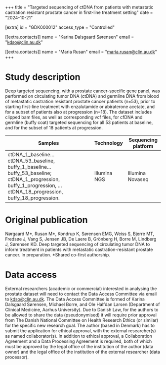 +++
title = "Targeted sequencing of ctDNA from patients with metastatic castration resistant prostate cancer in first-line treatment setting"
date = "2024-10-21"

[extra]
id = "GDK000012"
access_type = "Controlled"

[[extra.contacts]]
name = "Karina Dalsgaard Sørensen"
email = "kdso@clin.au.dk"

[[extra.contacts]]
name = "Maria Rusan"
email = "maria.rusan@clin.au.dk"
+++

# Study description

Deep targeted sequencing, with a prostate cancer-specific gene panel, was performed on circulating tumor DNA (ctDNA) and germline DNA from blood of metastatic castration resistant prostate cancer patients (n=53), prior to starting first-line treatment with enzalutamide or abiraterone acetate, and for a subset of patients also at progression (n=18). The dataset includes clipped bam files, as well as corresponding vcf files, for cfDNA and germline (buffy coat) targeted sequencing for all 53 patients at baseline, and for the subset of 18 patients at progression.

Samples                 | Technology   | Sequencing platform
------------------------|--------------|----------------------
ctDNA_1_baseline…ctDNA_53_baseline, buffy_1_baseline…buffy_53_baseline; ctDNA_1_progression, buffy_1_progression, … ctDNA_18_progression, buffy_18_progression.  | Illumina NGS | Illumina Novaseq

# Original publication

Nørgaard M\*, Rusan M\*, Kondrup K, Sørensen EMG, Weiss S, Bjerre MT, Fredsøe J, Vang S, Jensen JB, De Laere B, Grönberg H, Borre M, Lindberg J, Sørensen KD. Deep targeted sequencing of circulating tumor DNA to inform treatment in patients with metastatic castration-resistant prostate cancer. In preparation. \*Shared co-first authorship.

# Data access
External researchers (academic or commercial) interested in analysing the prostate dataset will need to contact the Data Access Committee via email to kdso@clin.au.dk. The Data Access Committee is formed of Karina Dalsgaard Sørensen, Michael Borre, and Ole Halfdan Larsen (Department of Clinical Medicine, Aarhus University). Due to Danish Law, for the authors to be allowed to share the data (pseudonymised) it will require prior approval from The Danish National Committee on Health Research Ethics (or similar) for the specific new research goal. The author (based in Denmark) has to submit the application for ethical approval, with the external researcher(s) as named collaborator(s). In addition to ethical approval, a Collaboration Agreement and a Data Processing Agreement is required, both of which must be approved by the legal office of the institution of the author (data owner) and the legal office of the institution of the external researcher (data processor).
